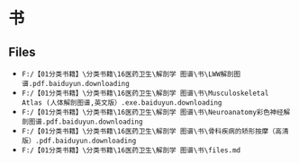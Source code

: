 # 书

## Files

- `F:/【01分类书籍】\分类书籍\16医药卫生\解剖学 图谱\书\LWW解剖图谱.pdf.baiduyun.downloading`
- `F:/【01分类书籍】\分类书籍\16医药卫生\解剖学 图谱\书\Musculoskeletal Atlas (人体解剖图谱,英文版）.exe.baiduyun.downloading`
- `F:/【01分类书籍】\分类书籍\16医药卫生\解剖学 图谱\书\Neuroanatomy彩色神经解剖图谱.pdf.baiduyun.downloading`
- `F:/【01分类书籍】\分类书籍\16医药卫生\解剖学 图谱\书\骨科疾病的矫形按摩（高清版）.pdf.baiduyun.downloading`
- `F:/【01分类书籍】\分类书籍\16医药卫生\解剖学 图谱\书\files.md`
